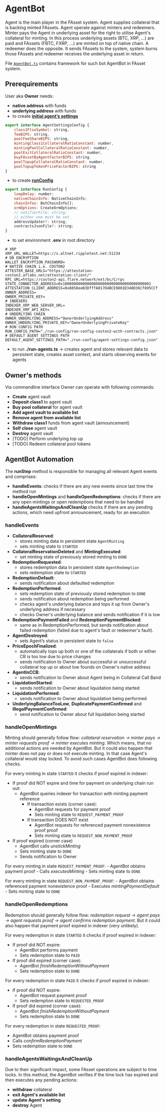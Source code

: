 # AgentBot

Agent is the main player in the FAsset system. Agent supplies collateral that is backing minted FAssets. Agent operate against minters and redeemers. Minter pays the Agent in underlying asset for the right to utilise Agent's collateral for minting. In this process underlying assets (BTC, XRP, ...) are paid and FAssets (FBTC, FXRP, ...) are minted on top of native chain.
A redeemer does the opposite. It sends FAssets to the system, system burns those FAssets and redeemer receives the underlying asset in return.

File [`AgentBot.ts`](../../src/actors/AgentBot.ts) contains framework for such bot AgentBot in FAsset system.

## Prerequirements

User aka **Owner** needs:

- **native address** with funds
- **underlying address** with funds
- to create [**initial agent’s settings**](../../src/config/BotConfig.ts)
```javascript
export interface AgentSettingsConfig {
    class1FtsoSymbol: string,
    feeBIPS: string,
    poolFeeShareBIPS: string,
    mintingClass1CollateralRatioConstant: number,
    mintingPoolCollateralRatioConstant: number,
    poolExitCollateralRatioConstant: number,
    buyFAssetByAgentFactorBIPS: string,
    poolTopupCollateralRatioConstant: number,
    poolTopupTokenPriceFactorBIPS: string
}
```
- to create [**runConfig**](../../src/config/BotConfig.ts)
```javascript
export interface RunConfig {
    loopDelay: number;
    nativeChainInfo: NativeChainInfo;
    chainInfos: BotChainInfo[];
    ormOptions: CreateOrmOptions;
    // notifierFile: string;
    // either one must be set
    addressUpdater?: string;
    contractsJsonFile?: string;
}
```
- to set environment **.env** in root directory
```
# XRP
XRP_URL_WALLET=https://s.altnet.rippletest.net:51234
# DB ENCRYPTION
WALLET_ENCRYPTION_PASSWORD=
# NATIVE CHAIN i.e. COSTON2
ATTESTER_BASE_URLS="https://attestation-coston2.aflabs.net/attestation-client/"
RPC_URL=https://coston2-api.flare.network/ext/bc/C/rpc
STATE_CONNECTOR_ADDRESS=0x1000000000000000000000000000000000000001
ATTESTATION_CLIENT_ADDRESS=0x8858eeB3DfffA017D4BCE9801D340D36Cf895CCf
OWNER_ADDRESS=
OWNER_PRIVATE_KEY=
# INDEXERS
INDEXER_XRP_WEB_SERVER_URL=
INDEXER_XRP_API_KEY=
# UNDERLYING CHAIN
OWNER_UNDERLYING_ADDRESS="OwnerUnderlyingAddress"
OWNER_UNDERLYING_PRIVATE_KEY="OwnerUnderlyingPrivateKey"
# RUN CONFIG PATH
RUN_CONFIG_PATH="./run-config/run-config-coston2-with-contracts.json"
# DEFAULT AGENT SETTINGS PATH
DEFAULT_AGENT_SETTINGS_PATH="./run-config/agent-settings-config.json"
```
- to run **./run-agents.ts** -> creates agent and stores relevant data to persistent state, creates asset context, and starts observing events for agents


## Owner's methods
Via commandline interface Owner can operate with following commands:

- **Create** agent vault
- **Deposit class1** to agent vault
- **Buy pool collateral** for agent vault
- **Add agent vault to available list**
- **Remove agent from available list**
- **Withdraw class1** funds from agent vault (announcement)
- **Self close** agent vault
- **Destroy** agent vault
- [TODO] Perform underlying top up
- [TODO] Redeem collateral pool tokens


## AgentBot Automation
The **runStep** method is responsible for managing all relevant Agent events and comprises:
- **handleEvents**: checks if there are any new events since last time the method run
- **handleOpenMintings** and **handleOpenRedemptions**: checks if there are any open mintings or open redemptions that need to be handled
- **handleAgentsWaitingsAndCleanUp** checks if there are any pending actions, which need upfront announcement, ready for an execution

### handleEvents

- **CollateralReserved**:
    - stores minting data in persistent state `AgentMinting`
    -   sets minting state to `STARTED`
- **CollateralReservationDeleted** and **MintingExecuted**:
    - set minting state of previously stored minting to `DONE`
- **RedemptionRequested**:
    - stores redemption data in persistent state `AgentRedemption`
    - sets redemption state to `STARTED`
- **RedemptionDefault**:
    - sends notification about defaulted redemption
- **RedemptionPerformed**:
    - sets redemption state of previously stored redemption to `DONE`
    - sends notification about redemption being performed
    - checks agent's underlying balance and tops it up from Owner's underlying address if necessary
    - checks Owner's underlying balance and sends notification if it is low
- **RedemptionPaymentFailed** and **RedemptionPaymentBlocked**:
    - same as in RedemptionPerformed, but sends notification about failed redemption (failed due to agent's fault or redeemer's fault).
- **AgentDestroyed**:
    - sets Agent’s status in persistent state to `false`
- **PriceEpochFinalized**:
    - automatically tops up both or one of the collaterals if both or either CR is too low due to price changes
    - sends notification to Owner about successful or unsuccessful collateral top up or about low founds on Owner's native address
- **AgentInCCB**:
    - sends notification to Owner about Agent being in Collateral Call Band
- **LiquidationStarted**:
    - sends notification to Owner about liquidation being started
- **LiquidationPerformed**:
    - sends notification to Owner about liquidation being performed
- **UnderlyingBalanceTooLow**, **DuplicatePaymentConfirmed** and **IllegalPaymentConfirmed**:
    - send notification to Owner about full liquidation being started


### handleOpenMintings
Minting should generally follow flow: *collateral reservation -> minter pays -> minter requests proof -> minter executes minting*. Which means, that no additional actions are needed by AgentBot. But it could also happen that minter does not pay or does not execute minting. In that case Agent's collateral would stay locked. To avoid such cases AgentBot does following checks.

For every minting in state `STARTED` it checks if proof expired in indexer:
- If proof did NOT expire and time for payment on underlying chain run out:
    -   AgentBot queries indexer for transaction with minting payment reference
        -   If transaction exists (corner case):
            - AgentBot requests for payment proof
            - Sets minting state to `REQUEST_PAYMENT_PROOF`
        -   If transaction DOES NOT exist
            -   AgentBot requests for referenced payment nonexistence proof proof
            -   Sets minting state to `REQUEST_NON_PAYMENT_PROOF`
- If proof expired (corner case)
    - AgentBot calls *unstickMinting*
    - Sets minting state to `DONE`
    - Sends notification to Owner

For every minting in state `REQUEST_PAYMENT_PROOF`:
    - AgentBot obtains payment proof
    - Calls *executesMinting*
    - Sets minting state to `DONE`

For every minting in state `REQUEST_NON_PAYMENT_PROOF`:
    - AgentBot obtains referenced payment nonexistence proof
    - Executes *mintingPaymentDefault*
    - Sets minting state to `DONE`


### handleOpenRedemptions
Redemption should generally follow flow: *redemption request -> agent pays -> agent requests proof -> agent confirms redemption payment*.
But it could also happen that payment proof expired in indexer (very unlikely).

For every redemption in state `STARTED` it checks if proof expired in indexer:
- If proof did NOT expire:
    - AgentBot performs payment
    - Sets redemption state to `PAID`
- If proof did expired (corner case):
    - AgentBot *finishRedemptionWithoutPayment*
    - Sets redemption state to `DONE`

For every redemption in state `PAID` it checks if proof expired in indexer:
- If proof did NOT expire:
    - AgentBot request payment proof
    - Sets redemption state to `REQUESTED_PROOF`
- If proof did expired (corner case):
    - AgentBot *finishRedemptionWithoutPayment*
    - Sets redemption state to `DONE`

For every redemption in state `REQUESTED_PROOF`:
- AgentBot obtains payment proof
- Calls *confirmRedemptionPayment*
- Sets redemption state to `DONE`


### handleAgentsWaitingsAndCleanUp
Due to their significant impact, some FAsset operations are subject to time locks. In this method, the AgentBot verifies if the time lock has expired and then executes any pending actions:
- **withdraw** collateral
- **exit Agent's available list**
- **update Agent's setting**
- **destroy** Agent
